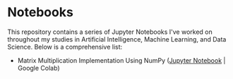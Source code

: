 # Notebooks

This repository contains a series of Jupyter Notebooks I've worked on throughout my studies in Artificial Intelligence, Machine Learning, and Data Science. Below is a comprehensive list:

* Matrix Multiplication Implementation Using NumPy ([Jupyter Notebook](https://github.com/csbanon/notebooks/blob/master/matrix-multiplication-implementation-using-numpy.ipynb) | Google Colab)
